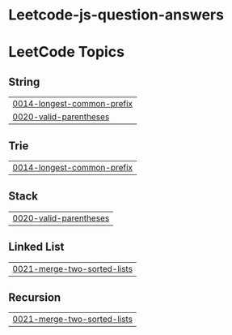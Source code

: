 # Leetcode-js-question-answers
<!---LeetCode Topics Start-->
# LeetCode Topics
## String
|  |
| ------- |
| [0014-longest-common-prefix](https://github.com/Divyanlr/Leetcode-js-question-answers/tree/master/0014-longest-common-prefix) |
| [0020-valid-parentheses](https://github.com/Divyanlr/Leetcode-js-question-answers/tree/master/0020-valid-parentheses) |
## Trie
|  |
| ------- |
| [0014-longest-common-prefix](https://github.com/Divyanlr/Leetcode-js-question-answers/tree/master/0014-longest-common-prefix) |
## Stack
|  |
| ------- |
| [0020-valid-parentheses](https://github.com/Divyanlr/Leetcode-js-question-answers/tree/master/0020-valid-parentheses) |
## Linked List
|  |
| ------- |
| [0021-merge-two-sorted-lists](https://github.com/Divyanlr/Leetcode-js-question-answers/tree/master/0021-merge-two-sorted-lists) |
## Recursion
|  |
| ------- |
| [0021-merge-two-sorted-lists](https://github.com/Divyanlr/Leetcode-js-question-answers/tree/master/0021-merge-two-sorted-lists) |
<!---LeetCode Topics End-->